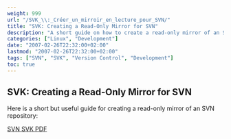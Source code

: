 ```yaml
---
weight: 999
url: "/SVK_\\:_Créer_un_mirroir_en_lecture_pour_SVN/"
title: "SVK: Creating a Read-Only Mirror for SVN"
description: "A short guide on how to create a read-only mirror of an SVN repository using SVK"
categories: ["Linux", "Development"]
date: "2007-02-26T22:32:00+02:00"
lastmod: "2007-02-26T22:32:00+02:00"
tags: ["SVN", "SVK", "Version Control", "Development"]
toc: true
---
```


## SVK: Creating a Read-Only Mirror for SVN

Here is a short but useful guide for creating a read-only mirror of an SVN repository:

[SVN SVK PDF](/pdf/svn_svk.pdf)
